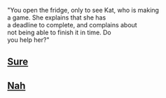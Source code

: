 "You open the fridge, only to see Kat, who is making  
a game. She explains that she has  
a deadline to complete, and complains about  
not being able to finish it in time. Do  
you help her?"

[Sure](yourenice.md)
---
[Nah](katsaweirdo.md)
---